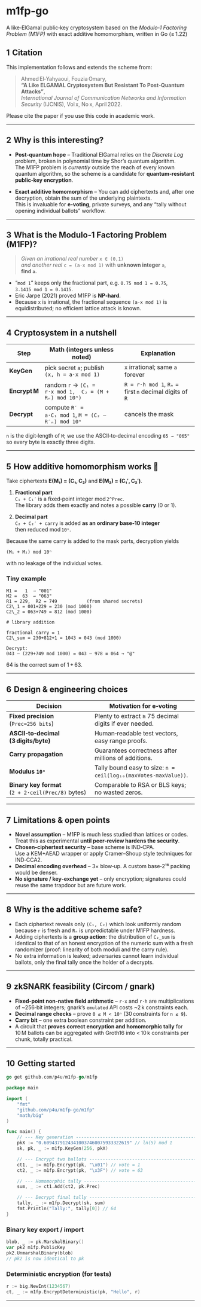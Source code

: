 # m1fp‑go

A like‑ElGamal public‑key cryptosystem based on the _Modulo‑1 Factoring  
Problem (M1FP)_ with exact additive homomorphism, written in Go (≥ 1.22)


## 1  Citation

This implementation follows and extends the scheme from:

> Ahmed El‑Yahyaoui, Fouzia Omary,  
> **“A Like ELGAMAL Cryptosystem But Resistant To Post‑Quantum Attacks”**,  
> *International Journal of Communication Networks and Information Security* (IJCNIS), Vol x, No x, April 2022.

Please cite the paper if you use this code in academic work.

---

## 2  Why is this interesting?

* **Post‑quantum hope** – Traditional ElGamal relies on the *Discrete Log* problem, broken in polynomial time by Shor’s quantum algorithm.  
  The M1FP problem is *currently* outside the reach of every known quantum algorithm, so the scheme is a candidate for **quantum‑resistant public‑key encryption**.

* **Exact additive homomorphism** – You can add ciphertexts and, after one decryption, obtain the sum of the underlying plaintexts.  
  This is invaluable for **e‑voting**, private surveys, and any “tally without opening individual ballots” workflow.

---

## 3  What is the Modulo‑1 Factoring Problem (M1FP)?

> *Given an irrational real number* `x ∈ (0,1)`  
> *and another real* `c = (a·x mod 1)` with **unknown integer** `a`,  
> **find `a`.**

* “`mod 1`” keeps only the fractional part, e.g. `0.75 mod 1 = 0.75`,  
  `3.1415 mod 1 = 0.1415`.
* Eric Jarpe (2021) proved M1FP is **NP‑hard**.
* Because `x` is irrational, the fractional sequence `(a·x mod 1)` is
  equidistributed; no efficient lattice attack is known.

---

## 4  Cryptosystem in a nutshell

| Step | Math (integers unless noted) | Explanation |
|------|-----------------------------|-------------|
| **KeyGen** | pick secret `a`; publish `(x, h = a·x mod 1)` | `x` irrational; same `a` forever |
| **Encrypt M** | random `r` → `(C₁ = r·x mod 1,  C₂ = (M + Rₙ) mod 10ⁿ)` | `R = r·h mod 1`, `Rₙ` = first `n` decimal digits of `R` |
| **Decrypt** | compute `R′ = a·C₁ mod 1`, `M = (C₂ – R′ₙ) mod 10ⁿ` | cancels the mask |

`n` is the digit‑length of `M`; we use the ASCII‑to‑decimal encoding `65 → "065"` so every byte is exactly three digits.

---

## 5  How additive homomorphism works 🔢

Take ciphertexts **E(M₁) = (C₁, C₂)** and **E(M₂) = (C₁′, C₂′)**.

1. **Fractional part**  
   `C₁ + C₁′` is a fixed‑point integer mod `2^Prec`.  
   The library adds them exactly and notes a possible **carry** (0 or 1).

2. **Decimal part**  
   `C₂ + C₂′ + carry` is added **as an ordinary base‑10 integer**  
   then reduced mod `10ⁿ`.

Because the same carry is added to the mask parts, decryption yields

```
(M₁ + M₂) mod 10ⁿ
```

with no leakage of the individual votes.

### Tiny example

```
M1 =   1  → "001"
M2 =  63  → "063"
R1 = 229,  R2 = 749           (from shared secrets)
C2\_1 = 001+229 = 230 (mod 1000)
C2\_2 = 063+749 = 812 (mod 1000)

# library addition

fractional carry = 1
C2\_sum = 230+812+1 = 1043 ≡ 043 (mod 1000)

Decrypt:
043 – (229+749 mod 1000) = 043 – 978 ≡ 064 → "@"
````

64 is the correct sum of 1 + 63.

---

## 6  Design & engineering choices

| Decision | Motivation for e‑voting |
|----------|------------------------|
| **Fixed precision** (`Prec=256 bits`) | Plenty to extract ≥ 75 decimal digits if ever needed. |
| **ASCII‑to‑decimal (3 digits/byte)** | Human‑readable test vectors, easy range proofs. |
| **Carry propagation** | Guarantees correctness after millions of additions. |
| **Modulus `10ⁿ`** | Tally bound easy to size: `n = ceil(log₁₀(maxVotes·maxValue))`. |
| **Binary key format** (`2 + 2·ceil(Prec/8)` bytes) | Comparable to RSA or BLS keys; no wasted zeros. |

---

## 7  Limitations & open points

* **Novel assumption** – M1FP is much less studied than lattices or codes.  
  Treat this as experimental **until peer‑review hardens the security**.
* **Chosen‑ciphertext security** – base scheme is IND‑CPA.  
  Use a KEM+AEAD wrapper or apply Cramer–Shoup style techniques for IND‑CCA2.
* **Decimal encoding overhead** – 3× blow‑up.  A custom base‑2¹⁶ packing
  would be denser.
* **No signature / key‑exchange yet** – only encryption; signatures could
  reuse the same trapdoor but are future work.

---

## 8  Why is the additive scheme safe?

* Each ciphertext reveals only `(C₁, C₂)` which look uniformly random
  because `r` is fresh and `Rₙ` is unpredictable under M1FP hardness.
* Adding ciphertexts is a **group action**: the distribution of
  `C₂_sum` is identical to that of an honest encryption of the numeric
  sum with a fresh randomizer (proof: linearity of both moduli and the
  carry rule).
* No extra information is leaked; adversaries cannot learn individual
  ballots, only the final tally once the holder of `a` decrypts.

---

## 9  zkSNARK feasibility (Circom / gnark)

* **Fixed‑point non‑native field arithmetic** – `r·x` and `r·h` are
  multiplications of ~256‑bit integers; gnark’s `emulated` API costs
  ~2 k constraints each.
* **Decimal range checks** – prove `0 ≤ M < 10ⁿ` (30 constraints for
  `n ≤ 9`).
* **Carry bit** – one extra boolean constraint per addition.
* A circuit that **proves correct encryption and homomorphic tally** for
  10 M ballots can be aggregated with Groth16
  into < 10 k constraints per chunk, totally practical.

---

## 10  Getting started

```go
go get github.com/p4u/m1fp-go/m1fp
````

```go
package main

import (
	"fmt"
	"github.com/p4u/m1fp-go/m1fp"
	"math/big"
)

func main() {
	// --- Key generation ---------------------------------------------------
	pkX := "0.60943791243410037460075933322619" // ln(5) mod 1
	sk, pk, _ := m1fp.KeyGen(256, pkX)

	// --- Encrypt two ballots ---------------------------------------------
	ct1, _ := m1fp.Encrypt(pk, "\x01") // vote = 1
	ct2, _ := m1fp.Encrypt(pk, "\x3F") // vote = 63

	// --- Homomorphic tally -----------------------------------------------
	sum, _ := ct1.Add(ct2, pk.Prec)

	// --- Decrypt final tally ---------------------------------------------
	tally, _ := m1fp.Decrypt(sk, sum)
	fmt.Println("Tally:", tally[0]) // 64
}
```

### Binary key export / import

```go
blob, _ := pk.MarshalBinary()
var pk2 m1fp.PublicKey
pk2.UnmarshalBinary(blob)
// pk2 is now identical to pk
```

### Deterministic encryption (for tests)

```go
r := big.NewInt(1234567)
ct, _ := m1fp.EncryptDeterministic(pk, "Hello", r)
```

---
